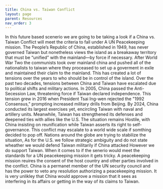 ```yaml
---
title: China vs. Taiwan Conflict
layout: page
parent: Resources
nav_order: 3
---
```

In this future based scenerio we are going to be taking a look if a China vs. Taiwan Conflict will meet the criteria to fall under A UN Peacekeeping mission. The People’s Republic of China, established in 1949, has never governed Taiwan but nonetheless views the island as a breakaway territory that must be “unified” with the mainland—by force if necessary. After World War Two the communists took over mainland china and pushed all of the nationalists to taiwan where they proceased to set up a goverment in exile and maintained their claim to the mainland. This has created a lot of tensions over the years to who should be in control of the island. Over the past two decades, tensions between China and Taiwan have escalated due to political shifts and military actions. In 2005, China passed the Anti-Secession Law, threatening force if Taiwan declared independence. This tension grew in 2016 when President Tsai Ing-wen rejected the "1992 Consensus," prompting increased military drills from Beijing. By 2024, China conducted its largest exercises yet, encircling Taiwan with naval and artillery units. Meanwhile, Taiwan has strengthened its defenses and deepened ties with allies like the U.S. The situation remains Hostile, with China insisting on reunification while Taiwan asserts its right to self-governance. This conflict may escalate to a world wide scale if somthing decided to pop off. Nations around the globe are trying to stabilize the situation, As for the U.S. we follow strategic ambiguity and do not state wheather we would defend Taiwan militarily if China attacked However we do support Taiwan. When it comes to if the senerio would meet the standards for a UN peacekeeping mission it gets tricky. A peacekeeping mission reuires the consent of the host country and other parties involved in the conflict. China is a permanet member of the UN security council and has the power to veto any resolution authorizing a peacekeeping mission. It is very unlikley that China would approve a mission that it sees as interfering in its affairs or getting in the way of its claims to Taiwan. 
